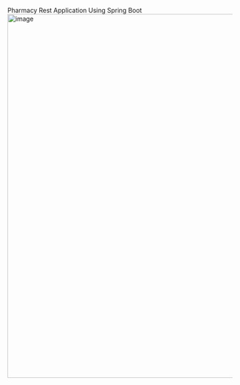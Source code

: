 Pharmacy Rest Application Using Spring Boot
<img width="815" alt="image" src="https://github.com/SonDorj/SpringPharmacy/assets/94377854/d2456845-4795-409f-b2a6-c77b3a8ba048">

